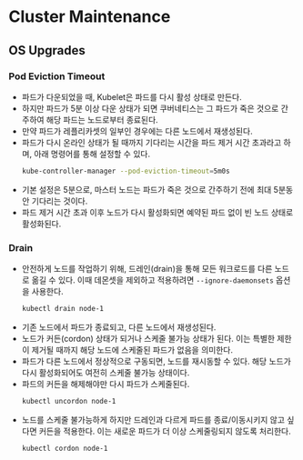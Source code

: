 # Cluster Maintenance

## OS Upgrades

### Pod Eviction Timeout

- 파드가 다운되었을 때, Kubelet은 파드를 다시 활성 상태로 만든다.
- 하지만 파드가 5분 이상 다운 상태가 되면 쿠버네티스는 그 파드가 죽은 것으로 간주하여 해당 파드는 노드로부터 종료된다.
- 만약 파드가 레플리카셋의 일부인 경우에는 다른 노드에서 재생성된다.
- 파드가 다시 온라인 상태가 될 때까지 기다리는 시간을 파드 제거 시간 초과라고 하며, 아래 명령어를 통해 설정할 수 있다.
  ```bash
  kube-controller-manager --pod-eviction-timeout=5m0s
  ```
- 기본 설정은 5분으로, 마스터 노드는 파드가 죽은 것으로 간주하기 전에 최대 5분동안 기다리는 것이다.
- 파드 제거 시간 초과 이후 노드가 다시 활성화되면 예약된 파드 없이 빈 노드 상태로 활성화된다.

### Drain

- 안전하게 노드를 작업하기 위해, 드레인(drain)을 통해 모든 워크로드를 다른 노드로 옮길 수 있다. 이때 데몬셋을 제외하고 적용하려면 `--ignore-daemonsets` 옵션을 사용한다.
  ```bash
  kubectl drain node-1
  ```
- 기존 노드에서 파드가 종료되고, 다른 노드에서 재생성된다.
- 노드가 커든(cordon) 상태가 되거나 스케줄 불가능 상태가 된다. 이는 특별한 제한이 제거될 때까지 해당 노드에 스케줄된 파드가 없음을 의미한다.
- 파드가 다른 노드에서 정상적으로 구동되면, 노드를 재시동할 수 있다. 해당 노드가 다시 활성화되어도 여전히 스케줄 불가능 상태이다.
- 파드의 커든을 해제해야만 다시 파드가 스케줄된다.
  ```bash
  kubectl uncordon node-1
  ```
- 노드를 스케줄 불가능하게 하지만 드레인과 다르게 파드를 종료/이동시키지 않고 싶다면 커든을 적용한다. 이는 새로운 파드가 더 이상 스케줄링되지 않도록 처리한다.
  ```bash
  kubectl cordon node-1
  ```

